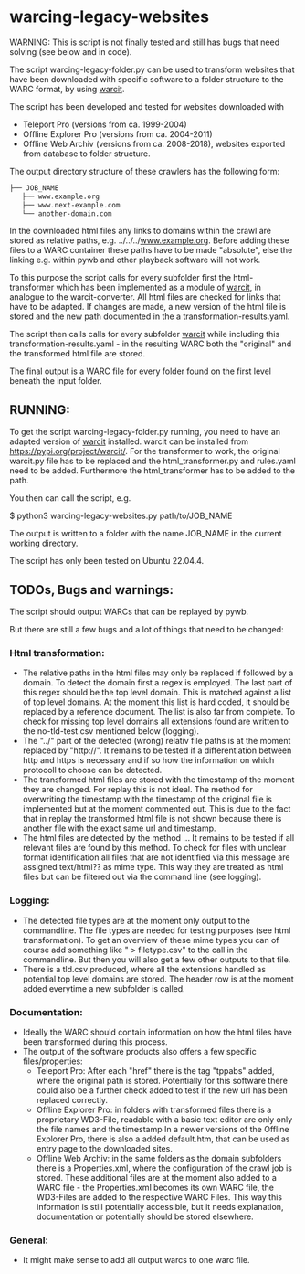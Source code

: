 # warcing-legacy-websites

WARNING: This is script is not finally tested and still has bugs that need solving (see below and in code).

The script warcing-legacy-folder.py can be used to transform websites that have been downloaded with specific software to a folder structure to the WARC format, by using [warcit](https://github.com/webrecorder/warcit).

The script has been developed and tested for websites downloaded with
- Teleport Pro (versions from ca. 1999-2004)
- Offline Explorer Pro (versions from ca. 2004-2011)
- Offline Web Archiv (versions from ca. 2008-2018), websites exported from database to folder structure.

The output directory structure of these crawlers has the following form:
```bash
├── JOB_NAME
   ├── www.example.org
   ├── www.next-example.com
   └── another-domain.com
```

In the downloaded html files any links to domains within the crawl are stored as relative paths, e.g. ../../../www.example.org. 
Before adding these files to a WARC container these paths have to be made "absolute", else the linking e.g. within pywb and other playback software will not work.

To this purpose the script calls for every subfolder first the html-transformer which has been implemented as a module of [warcit](https://github.com/webrecorder/warcit), in analogue to the warcit-converter.
All html files are checked for links that have to be adapted. If changes are made, a new version of the html file is stored and the new path documented in the a transformation-results.yaml.

The script then calls calls for every subfolder [warcit](https://github.com/webrecorder/warcit) while including this transformation-results.yaml - in the resulting WARC both the "original" and the transformed html file are stored. 

The final output is a WARC file for every folder found on the first level beneath the input folder.

## RUNNING:

To get the script warcing-legacy-folder.py running, you need to have an adapted version of [warcit](https://github.com/webrecorder/warcit) installed.
warcit can be installed from https://pypi.org/project/warcit/. For the transformer to work, the original warcit.py file has to be replaced and the html_transformer.py and rules.yaml need to be added. Furthermore the html_transformer has to be added to the path.

You then can call the script, e.g.

$ python3 warcing-legacy-websites.py path/to/JOB_NAME

The output is written to a folder with the name JOB_NAME in the current working directory.

The script has only been tested on Ubuntu 22.04.4.

## TODOs, Bugs and warnings:

The script should output WARCs that can be replayed by pywb.

But there are still a few bugs and a lot of things that need to be changed:


### Html transformation:

- 	The relative paths in the html files may only be replaced if followed by a domain. To detect the domain first a regex is employed. The last part of this regex should be the top level domain. This is matched against a list of top level domains.
	At the moment this list is hard coded, it should be replaced by a reference document. 
	The list is also far from complete. To check for missing top level domains all extensions found are written to the no-tld-test.csv mentioned below (logging). 
-	The "../" part of the detected (wrong) relativ file paths is at the moment replaced by "http://". It remains to be tested if a differentiation between http and https is necessary and if so how the information on which protocoll to choose can be detected.
-	The transformed html files are stored with the timestamp of the moment they are changed. For replay this is not ideal. The method for overwriting the timestamp with the timestamp of the original file is implemented but at the moment commented out.
	This is due to the fact that in replay the transformed html file is not shown because there is another file with the exact same url and timestamp. 
- 	The html files are detected by the method ... It remains to be tested if all relevant files are found by this method. To check for files with unclear format identification all files that are not identified via this message are assigned text/html?? as mime type. 
	This way they are treated as html files but can be filtered out via the command line (see logging). 

### Logging:

- 	The detected file types are at the moment only output to the commandline. The file types are needed for testing purposes (see html transformation).
	To get an overview of these mime types you can of course add something like " > filetype.csv" to the call in the commandline. But then you will also get a few other outputs to that file.
-	There is a tld.csv produced, where all the extensions handled as potential top level domains are stored. The header row is at the moment added everytime a new subfolder is called. 

### Documentation:

- 	Ideally the WARC should contain information on how the html files have been transformed during this process.
-	The output of the software products also offers a few specific files/properties:
	-	Teleport Pro: After each "href" there is the tag "tppabs" added, where the original path is stored. 
		Potentially for this software there could also be a further check added to test if the new url has been replaced correctly.
	- 	Offline Explorer Pro: in folders with transformed files there is a proprietary WD3-File, readable with a basic text editor are only only the file names and the timestamp
		In a newer versions of the Offline Explorer Pro, there is also a added default.htm, that can be used as entry page to the downloaded sites. 
	-	Offline Web Archiv: in the same folders as the domain subfolders there is a Properties.xml, where the configuration of the crawl job is stored.
	These additional files are at the moment also added to a WARC file - the Properties.xml becomes its own WARC file, the WD3-Files are added to the respective WARC Files. 
	This way this information is still potentially accessible, but it needs explanation, documentation or potentially should be stored elsewhere.

### General:

- 	It might make sense to add all output warcs to one warc file.

